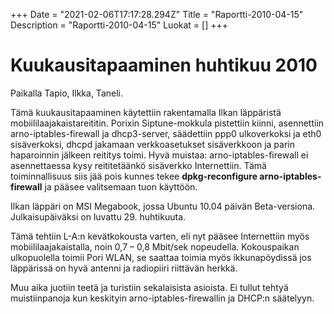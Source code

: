+++
Date = "2021-02-06T17:17:28.294Z"
Title = "Raportti-2010-04-15"
Description = "Raportti-2010-04-15"
Luokat = []
+++

Kuukausitapaaminen huhtikuu 2010
================================

Paikalla Tapio, Ilkka, Taneli.

Tämä kuukausitapaaminen käytettiin rakentamalla Ilkan läppäristä
mobiililaajakaistareititin. Porixin Siptune-mokkula pistettiin kiinni,
asennettiin arno-iptables-firewall ja dhcp3-server, säädettiin ppp0
ulkoverkoksi ja eth0 sisäverkoksi, dhcpd jakamaan verkkoasetukset
sisäverkkoon ja parin haparoinnin jälkeen reititys toimi. Hyvä muistaa:
arno-iptables-firewall ei asennettaessa kysy reititetäänkö sisäverkko
Internettiin. Tämä toiminnallisuus siis jää pois kunnes tekee
**dpkg-reconfigure arno-iptables-firewall** ja pääsee valitsemaan tuon
käyttöön.

Ilkan läppäri on MSI Megabook, jossa Ubuntu 10.04 päivän Beta-versiona.
Julkaisupäiväksi on luvattu 29. huhtikuuta.

Tämä tehtiin L-A:n kevätkokousta varten, eli nyt pääsee Internettiin
myös mobiililaajakaistalla, noin 0,7 – 0,8 Mbit/sek nopeudella.
Kokouspaikan ulkopuolella toimii Pori WLAN, se saattaa toimia myös
ikkunapöydissä jos läppärissä on hyvä antenni ja radiopiiri riittävän
herkkä.

Muu aika juotiin teetä ja turistiin sekalaisista asioista. Ei tullut
tehtyä muistiinpanoja kun keskityin arno-iptables-firewallin ja DHCP:n
säätelyyn.


